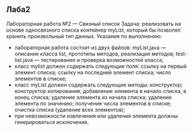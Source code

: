 ## Лаба2
Лабораторная работа №2 — Связный список
Задача: реализовать на основе односвязного списка контейнер
myList, который бы позволял хранить произвольный тип данных.
Указания по выполнению:
- лабораторная работа состоит из двух файлов:
myList.java — описание класса list, прототипы методов,
реализация методов;
test-list.java — тестирование и проверка возможностей класса;
- класс mylist должен содержать следующие поля:
ссылку на первый элемент списка;
ссылку на последний элемент списка;
число элементов в списке;
- класс myList должен содержать следующие методы:
конструктор;
конструктор копирования;
добавление элемента в начало списка, в конец списка;
удаление элемента из начала списка;
удаление элемента по значению;
получение числа элементов в списке;
очистка списка (удаление всех элементов);
- при невозможности извлечения или удаления элемента должны
генерироваться исключения.

